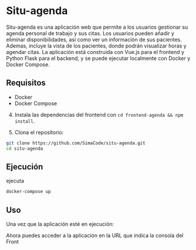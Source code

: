 
# Situ-agenda

Situ-agenda es una aplicación web que permite a los usuarios gestionar su agenda personal de trabajo y sus citas. Los usuarios pueden añadir y eliminar disponibilidades, así como ver un información de sus pacientes. Ademas, incluye la vista de los pacientes, donde podrán visualizar horas y agendar citas. La aplicación está construida con Vue.js para el frontend y Python Flask para el backend, y se puede ejecutar localmente con Docker y Docker Compose.

## Requisitos

- Docker
- Docker Compose

4. Instala las dependencias del frontend con `cd frontend-agenda && npm install`.

1. Clona el repositorio:

```sh
git clone https://github.com/SimaCode/situ-agenda.git
cd situ-agenda
```

## Ejecución
ejecuta
```sh
docker-compose up
```

## Uso

Una vez que la aplicación esté en ejecución:

Ahora puedes acceder a la aplicación en la URL que indica la consola del Front
